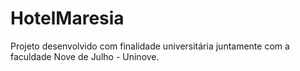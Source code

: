 # HotelMaresia
Projeto desenvolvido com finalidade universitária juntamente com a faculdade Nove de Julho - Uninove.
